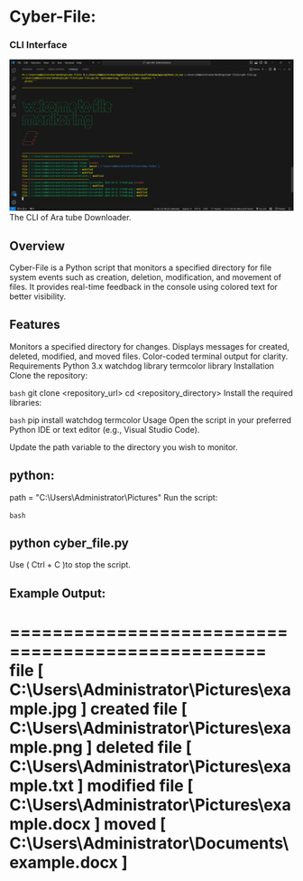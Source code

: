 # Cyber-File:
### CLI Interface
![CLI Interface](image/photo.png)
The CLI of Ara tube Downloader.
## Overview
Cyber-File is a Python script that monitors a specified directory for file system events such as creation, deletion, modification, and movement of files. It provides real-time feedback in the console using colored text for better visibility.

## Features
Monitors a specified directory for changes.
Displays messages for created, deleted, modified, and moved files.
Color-coded terminal output for clarity.
Requirements
Python 3.x
watchdog library
termcolor library
Installation
Clone the repository:

```bash```
git clone <repository_url>
cd <repository_directory>
Install the required libraries:

```bash```
pip install watchdog termcolor
Usage
Open the script in your preferred Python IDE or text editor (e.g., Visual Studio Code).

Update the path variable to the directory you wish to monitor.

## python:
path = "C:\\Users\\Administrator\\Pictures"
Run the script:

```bash```

## python cyber_file.py
Use ( Ctrl + C )to stop the script.

## Example Output:
==================================================
file [ C:\Users\Administrator\Pictures\example.jpg ] created
file [ C:\Users\Administrator\Pictures\example.png ] deleted
file [ C:\Users\Administrator\Pictures\example.txt ] modified
file [ C:\Users\Administrator\Pictures\example.docx ] moved [ C:\Users\Administrator\Documents\example.docx ]
==================================================

